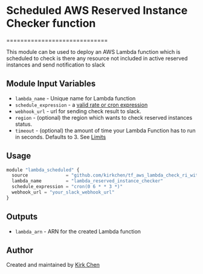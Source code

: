 # Scheduled AWS Reserved Instance Checker function
=============================

This module can be used to deploy an AWS Lambda function which is scheduled to check is there any resource not included in active reserved instances and send notification to slack

Module Input Variables
----------------------

- `lambda_name` - Unique name for Lambda function
- `schedule_expression` - a [valid rate or cron expression](http://docs.aws.amazon.com/lambda/latest/dg/tutorial-scheduled-events-schedule-expressions.html)
- `webhook_url` - url for sending check result to slack.
- `region` - (optional) the region which wants to check reserved instances status.
- `timeout` - (optional) the amount of time your Lambda Function has to run in seconds. Defaults to 3. See [Limits](https://docs.aws.amazon.com/lambda/latest/dg/limits.html)

Usage 
-----

```js
module "lambda_scheduled" {
  source              = "github.com/kirkchen/tf_aws_lambda_check_ri_with_slack_notification"
  lambda_name         = "lambda_reserved_instance_checker"
  schedule_expression = "cron(0 6 * * 3 *)"
  webhook_url = "your_slack_webhook_url"
}
```

Outputs
-------
- `lambda_arn` - ARN for the created Lambda function

Author
------
Created and maintained by [Kirk Chen](https://github.com/kirkchen)